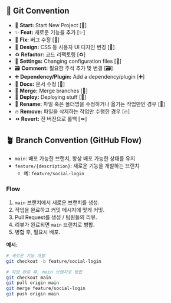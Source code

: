 ## 🎯 Git Convention

- 🎉 **Start:** Start New Project [:tada:]
- ✨ **Feat:** 새로운 기능을 추가 [:sparkles:]
- 🐛 **Fix:** 버그 수정 [:bug:]
- 🎨 **Design:** CSS 등 사용자 UI 디자인 변경 [:art:]
- ♻️ **Refactor:** 코드 리팩토링 [:recycle:]
- 🔧 **Settings:** Changing configuration files [:wrench:]
- 🗃️ **Comment:** 필요한 주석 추가 및 변경 [:card_file_box:]
- ➕ **Dependency/Plugin:** Add a dependency/plugin [:heavy_plus_sign:]
- 📝 **Docs:** 문서 수정 [:memo:]
- 🔀 **Merge:** Merge branches [:twisted_rightwards_arrows:]
- 🚀 **Deploy:** Deploying stuff [:rocket:]
- 🚚 **Rename:** 파일 혹은 폴더명을 수정하거나 옮기는 작업만인 경우 [:truck:]
- 🔥 **Remove:** 파일을 삭제하는 작업만 수행한 경우 [:fire:]
- ⏪️ **Revert:** 전 버전으로 롤백 [:rewind:]

## 🪴 Branch Convention (GitHub Flow)

- `main`: 배포 가능한 브랜치, 항상 배포 가능한 상태를 유지
- `feature/{description}`: 새로운 기능을 개발하는 브랜치
    - 예: `feature/social-login`

### Flow

1. `main` 브랜치에서 새로운 브랜치를 생성.
2. 작업을 완료하고 커밋 메시지에 맞게 커밋.
3. Pull Request를 생성 / 팀원들의 리뷰.
4. 리뷰가 완료되면 `main` 브랜치로 병합.
5. 병합 후, 필요시 배포.

**예시**:

```bash
# 새로운 기능 개발
git checkout -b feature/social-login

# 작업 완료 후, main 브랜치로 병합
git checkout main
git pull origin main
git merge feature/social-login
git push origin main
```

